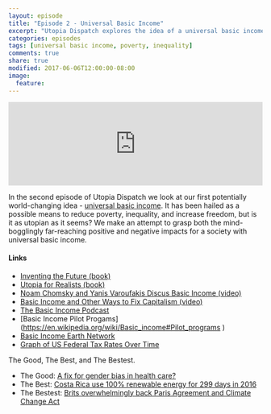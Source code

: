 ```yaml
---
layout: episode
title: "Episode 2 - Universal Basic Income"
excerpt: "Utopia Dispatch explores the idea of a universal basic income."
categories: episodes
tags: [universal basic income, poverty, inequality]
comments: true
share: true
modified: 2017-06-06T12:00:00-08:00
image:
  feature: 
---
```


<iframe width="100%" height="166" scrolling="no" frameborder="no" src="https://w.soundcloud.com/player/?url=https%3A//api.soundcloud.com/tracks/326673021&amp;color=ff5500&amp;auto_play=false&amp;hide_related=false&amp;show_comments=true&amp;show_user=true&amp;show_reposts=false"></iframe>


In the second episode of Utopia Dispatch we look at our first potentially world-changing idea - [universal basic income](https://en.wikipedia.org/wiki/Basic_income). It has been hailed as a possible means to reduce poverty, inequality, and increase freedom, but is it as utopian as it seems? We make an attempt to grasp both the mind-bogglingly far-reaching positive and negative impacts for a society with universal basic income. 

#### Links

- [Inventing the Future (book)](https://www.versobooks.com/books/2315-inventing-the-future)
- [Utopia for Realists (book)](https://thecorrespondent.com/utopia-for-realists/)
- [Noam Chomsky and Yanis Varoufakis Discus Basic Income (video)](https://youtu.be/xAunDooMJb0)
- [Basic Income and Other Ways to Fix Capitalism (video)](https://youtu.be/A2aBKnr3Ep4)
- [The Basic Income Podcast](https://itunes.apple.com/us/podcast/the-basic-income-podcast/id1137512919?mt=2)
- [Basic Income Pilot Progams]
(https://en.wikipedia.org/wiki/Basic_income#Pilot_programs
)
- [Basic Income Earth Network](http://basicincome.org/basic-income/)
- [Graph of US Federal Tax Rates Over Time](https://d3.express/@mbostock/a-brief-history-of-federal-tax-rates)

The Good, The Best, and The Bestest.

- The Good: [A fix for gender bias in health care?](https://www.nytimes.com/2017/01/11/opinion/a-fix-for-gender-bias-in-health-care-check.html)
- The Best: [Costa Rica use 100% renewable energy for 299 days in 2016](http://thecostaricanews.com/costa-rica-used-100-renewable-energy-299-days/)
- The Bestest: [Brits overwhelmingly back Paris Agreement and Climate Change Act](https://www.businessgreen.com/bg/news/3010792/poll-uk-should-remain-in-paris-agreement-and-keep-climate-change-act)